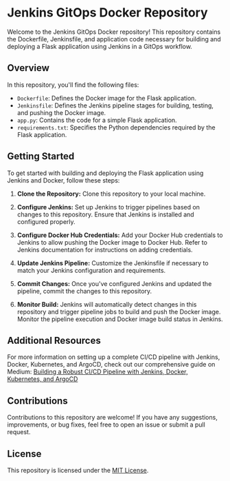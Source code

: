 # Jenkins GitOps Docker Repository

Welcome to the Jenkins GitOps Docker repository! This repository contains the Dockerfile, Jenkinsfile, and application code necessary for building and deploying a Flask application using Jenkins in a GitOps workflow.

## Overview

In this repository, you'll find the following files:

- `Dockerfile`: Defines the Docker image for the Flask application.
- `Jenkinsfile`: Defines the Jenkins pipeline stages for building, testing, and pushing the Docker image.
- `app.py`: Contains the code for a simple Flask application.
- `requirements.txt`: Specifies the Python dependencies required by the Flask application.

## Getting Started

To get started with building and deploying the Flask application using Jenkins and Docker, follow these steps:

1. **Clone the Repository:** Clone this repository to your local machine.

2. **Configure Jenkins:** Set up Jenkins to trigger pipelines based on changes to this repository. Ensure that Jenkins is installed and configured properly.

3. **Configure Docker Hub Credentials:** Add your Docker Hub credentials to Jenkins to allow pushing the Docker image to Docker Hub. Refer to Jenkins documentation for instructions on adding credentials.

4. **Update Jenkins Pipeline:** Customize the Jenkinsfile if necessary to match your Jenkins configuration and requirements.

5. **Commit Changes:** Once you've configured Jenkins and updated the pipeline, commit the changes to this repository.

6. **Monitor Build:** Jenkins will automatically detect changes in this repository and trigger pipeline jobs to build and push the Docker image. Monitor the pipeline execution and Docker image build status in Jenkins.

## Additional Resources

For more information on setting up a complete CI/CD pipeline with Jenkins, Docker, Kubernetes, and ArgoCD, check out our comprehensive guide on Medium:
[Building a Robust CI/CD Pipeline with Jenkins, Docker, Kubernetes, and ArgoCD](https://medium.com/@sameeradissanayaka/building-a-robust-ci-cd-pipeline-with-jenkins-docker-kubernetes-and-argocd-bdcc15a31a2f)

## Contributions

Contributions to this repository are welcome! If you have any suggestions, improvements, or bug fixes, feel free to open an issue or submit a pull request.

## License

This repository is licensed under the [MIT License](LICENSE).


